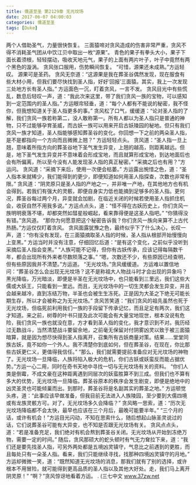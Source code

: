 ```yaml
---
title: 儒道至圣 第2129章 无光坟场
date: 2017-06-07 04:00:03
categories: 儒道至圣
tags: [Duke]
---
```


两个人借助圣气，力量很快恢复。
三面猿啼对贪风造成的伤害非常严重，贪风不得不消耗圣气团从中饮江贝中取出一枚“源果”。
青色的果子有拳头大小，果子下面长着须根，轻轻摆动，吸收天地元气，果子的上面有两片叶子，叶子中竟然有两个黑色的漩涡。
贪风张口服用，伤势瞬间恢复。
“可惜，源果还未成熟。”方运轻叹。
源果可是圣药。
贪风无奈道：“这源果是我在葬圣谷偶然发现，现在服食有些大材小用，但我们要尽快找到圣人指，好好‘回报’三面猿。其实，我上一次发现三处地方长有圣人指。”
方运面色一沉，盯着贪风，一言不发。
贪风目光中有些慌乱，数息后轻叹一声，道：“我此次来这里，带了我们贪风一族的宝物，可以感知到一定范围内的圣人指。”
方运眼帘轻垂，道：“每个人都有不能说的秘密，我不怪你，但我想知道关于圣人指更多的事。”
贪风松了口气，缓缓道：“论对圣人指的了解，我们贪风一族若称第二，没人敢称第一。所有人都以为圣人指只是普通的神物，只不过能够孕育圣威，而古妖一族可以用来开启古妖陵园的秘地。但只有我们贪风一族才知道，圣人指能够感知葬圣谷的变化。你回想一下之前的两朵圣人指，是不是都指向一个方向而且微微上翘？”
方运轻轻点头。
贪风道：“圣人指一旦上翘，意味着所指方向的葬圣谷地下圣气发生异变，上翘的越高，则距离越远。但是，地下圣气发生异变并不意味着会形成宝地，而且就算形成宝地，到达地面后也会有所偏离，所以至今没有人能发现圣人指的真正秘密。”
“采摘之后也有用？”方运问。
贪风道：“采摘下来后，使用一次便会枯萎。”
方运露出惋惜之色，道：“圣人指本来就稀少，我们能得到的更少，即便知道如何用圣人指探查，次数也非常有限。”
贪风道：“阴灵原只是圣人指的产地之一，并非唯一产地，在其他地方也有机会得到。若我们有强大的灵骸，即便自身实力低也能摘到足够多的圣人指。更何况，葬圣谷每过两个月，异变就会加剧，在临近关闭的时候若使用圣人指抓住机会，收获自然不用我多说。”
方运点点头，道：“怪不得在古妖历史上，你们贪风一族明明衰落不堪，却都突然如彗星般崛起，看来靠得便是这圣人指吧。”
“你猜得没有错。”贪风道。
“那你为何愿意把这个秘密告诉我？你们贪风一族向来算不上古代热肠。”方运仅仅盯着贪风。
贪风面露犹豫之色，最终似乎下了什么决心，长叹一声，道：“你有没有发现，在三面猿摘取圣人指的时候，圣人指从根部开始慢慢向上变黑。”
方运当时并没有注意，仔细回忆后道：“是有这个变化，之前似乎没听到采摘后圣人指会变黑。”
“人族可能不记得，但你有古妖传承，应该记得每隔数千年，都会出现所有外来者尽数陨落之事。”
“嗯，次数还不少，有些原因已经查明，但有些原因我并不清楚。”方运道。
“无光坟场。”贪风缓缓道。
方运难以置信地问：“葬圣谷怎么会出现无光坟场？这不是称祖大人物战斗时才会出现的异象吗？黑光降临，万光暗淡，即便是半圣在无光坟场中，也只能看到三里远，我们这些大儒或大妖王，只能看到一里远。而且，无光坟场中的一切生灵都会发生异变，并且会越来越冷，直到冻结万物，半圣也会被生生冻死。正是因为大圣之下绝无可能长期生存，所以才会被称之为无光坟场。”
贪风苦笑道：“我们贪风的祖先虽然也死于无光坟场，但临死前利用我们一族的手段留下传承记忆，而且足足有两次，我们这才知道。来之前，树尊的叶书只提及此次可能会有大量宝地现世，根本没说有危险，我们贪风一族也就没在意，方才看到圣人指的变化，我才意识到不对。我历经过无数战斗，当然清楚战斗要留余地，之前毫无保留对付阴雾凶灵以致于被三面猿暗算，就是因为想尽快得到圣人指离开，召集所有古妖商量对策。结果……堂堂同族古妖，竟不如你一个外人。我不清楚你到底如何，但在葬圣谷，在现在，你比那些古妖更仁义，更值得我信任。”
“那么，我们就需要提前准备应对无光坟场的神物了。无光坟场一旦降临，人族将陷入极大的危机，你们古妖或妖蛮反而能占据优势。”方运一心二用，同时在奇书天地中寻找一切与无光坟场有关的资料。
“你们人类是倒霉，不成文豪在这种距离遇到同层次的妖蛮胜算不到三成。但我们也不算有多大的优势，无光坟场一旦降临，葬圣谷原本的秩序会发生剧变，即便是绝地中的凶灵圣灵也可能倾巢而出。到那时，葬圣谷将是名副其实的葬圣之地。”
方运顿觉头疼，道：“此事应该早做准备，但我目前无法进入人族陵园，至少要到大儒四境或有龙族灵骸方可。对了，无光坟场多久会降临？”
贪风略一思索，道：“历次无光坟场降临都不会太快，最早也应该在三个月后，最晚可能要半年。”
“三个月的话，或许有机会！”方运目光闪动，不知在思索什么，随后想起山脉圣灵说过的话，它们说葬圣谷可能有大异变，也不知是否跟无光坟场有关。
贪风点点头，道：“若是准备充足，我们绝对有机会熬到葬圣谷关闭。无光坟场从开始到冻绝万物，需要一定的时间。”
随后，贪风那硕大的蛇头顿时有气无力耷拉下来，道：“我们还是要先找圣人指，可另外两处都是五境凶灵镇守，气息比之前遇到的更胜，而且每处只有一朵圣人指。看来，我们只能继续寻找，找那种四境凶灵镇守的月地。”
方运却微微一笑，道：“既然知道无光坟场的消息，那我们就有了别的选择，或许根本不用冒险，就可能得到更高品质的圣人指以及其他大好处。走，我们马上离开阴灵原！”
“啊？”贪风惊讶地看着方运。
.
(三七中文 www.37zw.net